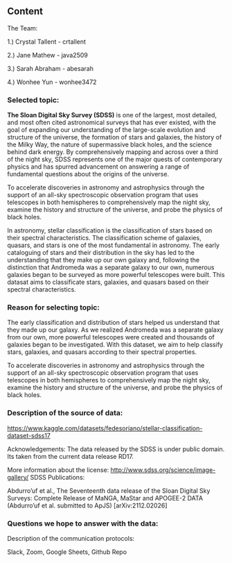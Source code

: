 ## Content

The Team:

1.) Crystal Tallent - crtallent

2.) Jane Mathew - java2509

3.) Sarah Abraham - abesarah

4.) Wonhee Yun - wonhee3472

### Selected topic:

**The Sloan Digital Sky Survey (SDSS)** is one of the largest, most detailed, and most often cited astronomical surveys that has ever existed, with the goal of expanding our understanding of the large-scale evolution and structure of the universe, the formation of stars and galaxies, the history of the Milky Way, the nature of supermassive black holes, and the science behind dark energy. By comprehensively mapping and across over a third of the night sky, SDSS represents one of the major quests of contemporary physics and has spurred advancement on answering a range of fundamental questions about the origins of the universe.

To accelerate discoveries in astronomy and astrophysics through the support of an all-sky spectroscopic observation program that uses telescopes in both hemispheres to comprehensively map the night sky, examine the history and structure of the universe, and probe the physics of black holes.

In astronomy, stellar classification is the classification of stars based on their spectral characteristics. The classification scheme of galaxies, quasars, and stars is one of the most fundamental in astronomy. The early cataloguing of stars and their distribution in the sky has led to the understanding that they make up our own galaxy and, following the distinction that Andromeda was a separate galaxy to our own, numerous galaxies began to be surveyed as more powerful telescopes were built. This datasat aims to classificate stars, galaxies, and quasars based on their spectral characteristics.

### Reason for selecting topic:

The early classification and distribution of stars helped us understand that they made up our galaxy. As we realized Andromeda was a separate galaxy from our own, more powerful telescopes were created and thousands of galaxies began to be investigated. With this dataset, we aim to help classify stars, galaxies, and quasars according to their spectral properties.

To accelerate discoveries in astronomy and astrophysics through the support of an all-sky spectroscopic observation program that uses telescopes in both hemispheres to comprehensively map the night sky, examine the history and structure of the universe, and probe the physics of black holes.

### Description of the source of data:

https://www.kaggle.com/datasets/fedesoriano/stellar-classification-dataset-sdss17

Acknowledgements:
The data released by the SDSS is under public domain. Its taken from the current data release RD17.

More information about the license: http://www.sdss.org/science/image-gallery/
SDSS Publications:

Abdurro’uf et al., The Seventeenth data release of the Sloan Digital Sky Surveys: Complete Release of MaNGA, MaStar and APOGEE-2 DATA (Abdurro’uf et al. submitted to ApJS) [arXiv:2112.02026]

### Questions we hope to answer with the data:

Description of the communication protocols:

Slack, Zoom, Google Sheets, Github Repo
